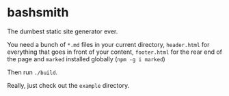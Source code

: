 # bashsmith
The dumbest static site generator ever.

You need a bunch of `*.md` files in your current directory, `header.html` for
everything that goes in front of your content, `footer.html` for the rear
end of the page and `marked` installed globally (`npm -g i marked`)

Then run `./build`.

Really, just check out the `example` directory.
